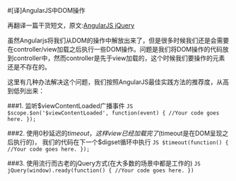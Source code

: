 #[译]AngularJS中DOM操作

再翻译一篇干货短文，原文:[AngularJS jQuery](http://www.panda-os.com/blog/2015/01/angularjs-jquery-dom-ready/)

虽然Angularjs将我们从DOM的操作中解放出来了，但是很多时候我们还是会需要在controller/view加载之后执行一些DOM操作。问题是我们将DOM操作的代码放到controller中，然而controller是先于view加载的，这个时候我们要操作的元素还是不存在的。

这里有几种办法解决这个问题，我们按照AngularJS最佳实践方法的推荐度，从高到低列出来：

###1. 监听$viewContentLoaded广播事件
    ```JS
	$scope.$on('$viewContentLoaded', function(event) {
	//Your code goes here.
	});
    ```

###2. 使用0秒延迟的$timeout，这样view已经加载完了($timeout是在DOM呈现之后执行的)， 我们的代码在下一个$digset循环中执行
    ```JS
	$timeout(function() {
	//Your code goes here.
	});
    ```

###3. 使用流行而古老的jQuery方式(在大多数的场景中都是工作的)
    ```JS
	jQuery(window).ready(function() {
	//Your code goes here.
	})
    ```

